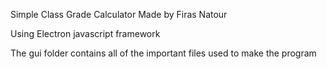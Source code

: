 Simple Class Grade Calculator Made by Firas Natour

Using Electron javascript framework

The gui folder contains all of the important files used to make the program
